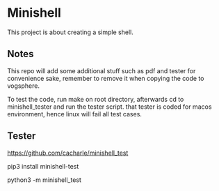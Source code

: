 # Minishell

This project is about creating a simple shell.

## Notes

This repo will add some additional stuff such as pdf and tester for convenience sake, remember to remove it when copying the code to vogsphere.

To test the code, run make on root directory, afterwards cd to minishell_tester and run the tester script. that tester is coded for macos environment, hence linux will fail all test cases.

## Tester

https://github.com/cacharle/minishell_test

pip3 install minishell-test

python3 -m minishell_test
